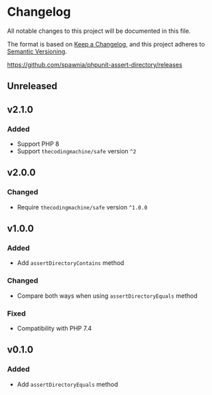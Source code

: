 # Changelog

All notable changes to this project will be documented in this file.

The format is based on [Keep a Changelog](https://keepachangelog.com/en/1.0.0/), and this project adheres to [Semantic Versioning](https://semver.org/spec/v2.0.0.html).

https://github.com/spawnia/phpunit-assert-directory/releases

## Unreleased

## v2.1.0

### Added

- Support PHP 8
- Support `thecodingmachine/safe` version `^2`

## v2.0.0

### Changed

- Require `thecodingmachine/safe` version `^1.0.0`

## v1.0.0

### Added

- Add `assertDirectoryContains` method

### Changed

- Compare both ways when using `assertDirectoryEquals` method

### Fixed

- Compatibility with PHP 7.4

## v0.1.0

### Added

- Add `assertDirectoryEquals` method
